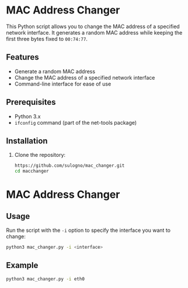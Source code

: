 # MAC Address Changer

This Python script allows you to change the MAC address of a specified network interface. It generates a random MAC address while keeping the first three bytes fixed to `00:74:77`.

## Features

- Generate a random MAC address
- Change the MAC address of a specified network interface
- Command-line interface for ease of use

## Prerequisites

- Python 3.x
- `ifconfig` command (part of the net-tools package)

## Installation

1. Clone the repository:
   ```bash
   https://github.com/sulogno/mac_changer.git
   cd macchanger
# MAC Address Changer

## Usage
Run the script with the `-i` option to specify the interface you want to change:

```bash
python3 mac_changer.py -i <interface>
```
## Example
```bash
python3 mac_changer.py -i eth0
```
